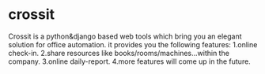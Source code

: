 # crossit
Crossit is a python&amp;django based web tools which bring you an elegant solution for office automation.
it provides you the following features:
1.online check-in.
2.share resources like books/rooms/machines...within the company.
3.online daily-report.
4.more features will come up in the future.
